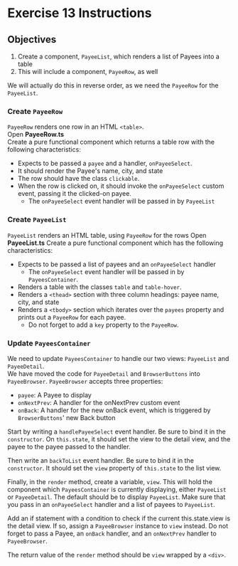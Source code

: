 # Exercise 13 Instructions
## Objectives
1) Create a component, `PayeeList`, which renders a list of Payees into a table  
2) This will include a component, `PayeeRow`, as well  

We will actually do this in reverse order, as we need the `PayeeRow` for the `PayeeList`.

### Create `PayeeRow`
`PayeeRow` renders one row in an HTML `<table>`.  
Open **PayeeRow.ts**  
Create a pure functional component which returns a table row with the following
characteristics:
* Expects to be passed a `payee` and a handler, `onPayeeSelect`.
* It should render the Payee's name, city, and state
* The row should have the class `clickable`.
* When the row is clicked on, it should invoke the `onPayeeSelect` custom event, 
  passing it the clicked-on payee. 
  * The `onPayeeSelect` event handler will be passed in by `PayeeList`

### Create `PayeeList`
`PayeeList` renders an HTML table, using `PayeeRow` for the rows
Open **PayeeList.ts**
Create a pure functional component which has the following characteristics:
* Expects to be passed a list of payees and an `onPayeeSelect` handler
  * The `onPayeeSelect` event handler will be passed in by `PayeesContainer`.
* Renders a table with the classes `table` and `table-hover`.
* Renders a `<thead>` section with three column headings: payee name, city, and state
* Renders a `<tbody>` section which iterates over the `payees` property and 
  prints out a `PayeeRow` for each payee. 
  * Do not forget to add a `key` property to the `PayeeRow`.
  
### Update `PayeesContainer`
We need to update `PayeesContainer` to handle our two views: `PayeeList` and `PayeeDetail`.  
We have moved the code for `PayeeDetail` and `BrowserButtons` into `PayeeBrowser`.
`PayeeBrowser` accepts three properties:
* `payee`: A Payee to display
* `onNextPrev`: A handler for the onNextPrev custom event
* `onBack`: A handler for the new onBack event, which is triggered by `BrowserButtons`'
  new Back button

Start by writing a `handlePayeeSelect` event handler. Be sure to bind it in the 
`constructor`. On `this.state`, it should set the view to the detail view, and the
payee to the payee passed to the handler. 

Then write an `backToList` event handler. Be sure to bind it in the `constructor`.
It should set the `view` property of `this.state` to the list view.

Finally, in the `render` method, create a variable, `view`. This will hold the 
component which `PayeesContainer` is currently displaying, either `PayeeList`
or `PayeeDetail`. The default should be to display `PayeeList`. Make sure 
that you pass in an `onPayeeSelect` handler and a list of payees to `PayeeList`.  

Add an if statement with a condition to check if the current this.state.view is
the detail view. If so, assign a `PayeeBrowser` instance to `view` instead. Do 
not forget to pass a Payee, an `onBack` handler, and an `onNextPrev` handler to 
`PayeeBrowser`. 

The return value of the `render` method should be `view` wrapped by a `<div>`. 
